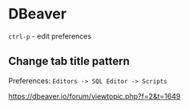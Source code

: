 # DBeaver

`ctrl-p` - edit preferences

## Change tab title pattern

Preferences: `Editors -> SQL Editor -> Scripts`

https://dbeaver.io/forum/viewtopic.php?f=2&t=1649


